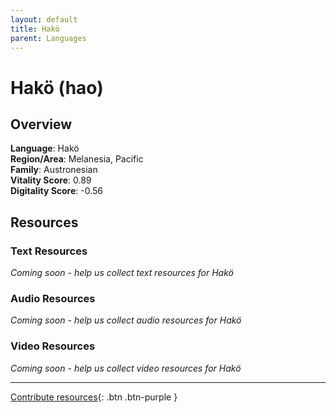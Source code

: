 ```yaml
---
layout: default
title: Hakö
parent: Languages
---
```


# Hakö (hao)

## Overview

**Language**: Hakö  
**Region/Area**: Melanesia, Pacific  
**Family**: Austronesian  
**Vitality Score**: 0.89  
**Digitality Score**: -0.56  

## Resources

### Text Resources
*Coming soon - help us collect text resources for Hakö*

### Audio Resources
*Coming soon - help us collect audio resources for Hakö*

### Video Resources
*Coming soon - help us collect video resources for Hakö*

---

[Contribute resources](https://fairtrain.github.io/){: .btn .btn-purple }
